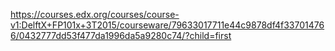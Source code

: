 https://courses.edx.org/courses/course-v1:DelftX+FP101x+3T2015/courseware/79633017711e44c9878df4f337014766/0432777dd53f477da1996da5a9280c74/?child=first

